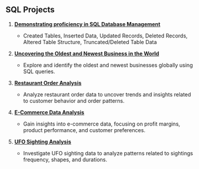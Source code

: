 ## SQL Projects

1. [**Demonstrating proficiency in SQL Database Management**](https://github.com/trareinaung/Creating-and-Managing-a-Database-for-Manchester-United-Legends)
   - Created Tables, Inserted Data, Updated Records, Deleted Records, Altered Table Structure, Truncated/Deleted Table Data 

2. [**Uncovering the Oldest and Newest Business in the World**](https://github.com/leprosycowboy/Uncovering-the-oldest-and-newest-business-in-the-world/blob/main/README.md)
   - Explore and identify the oldest and newest businesses globally using SQL queries.

3. [**Restaurant Order Analysis**](https://github.com/leprosycowboy/Restaurant-Order-Analysis/blob/main/README.md)
   - Analyze restaurant order data to uncover trends and insights related to customer behavior and order patterns.

4. [**E-Commerce Data Analysis**](https://github.com/trareinaung/E-Commerce-Data-Analysis/blob/main/README.md)
   - Gain insights into e-commerce data, focusing on profit margins, product performance, and customer preferences.

5. [**UFO Sighting Analysis**](https://github.com/trareinaung/UFO-Sighting-Analysis/blob/main/README.md)
   - Investigate UFO sighting data to analyze patterns related to sightings frequency, shapes, and durations.


